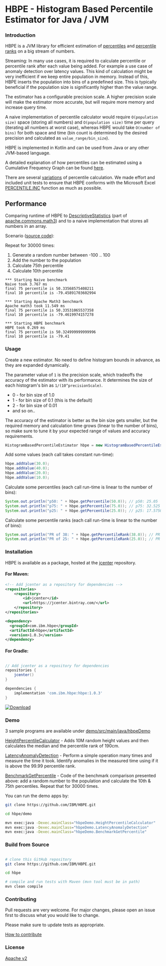 # HBPE - Histogram Based Percentile Estimator for Java / JVM

### Introduction

HBPE is a JVM library for efficient estimation of [percentiles](https://en.wikipedia.org/wiki/Percentile) and [percentile ranks](https://en.wikipedia.org/wiki/Percentile_rank) on a big stream of numbers.

Streaming: In many use cases, it is required to calculate percentile or percentile rank after each value being added. For example a use case of anomaly detection over latency values. This kind of calculation might be very inefficient if we keep entire population in memory. Instead of this, HBPE inserts the population into bins of a predefined size. This is typically beneficial if the population size is significantly higher than the value range.

The estimator has a configurable precision scale. A higher precision scale will make the estimator more accurate, but will require more memory and increase query time.

A naive implementation of percentile calculator would require `O(population size)` space (storing all numbers) and `O(population size)` time per query (iterating all numbers at worst case), whereas HBPE would take `O(number of bins)` for both space and time (bin count is determined by the desired precision and calculated as `value_range/bin_size`). 

HBPE is implemented in Kotlin and can be used from Java or any other JVM-based language.

A detailed explanation of how percentiles can be estimated using a Cumulative Frequency Graph can be found [here](http://courses.washington.edu/psy315/tutorials/Frequency_distribution_tutorial.pdf).

There are several [variations](https://en.wikipedia.org/wiki/Percentile#Second_variant) of percentile calculation. We made effort and included unit tests to ensure that 
HBPE conforms with the Microsoft Excel [PERCENTILE.INC](https://support.office.com/en-us/article/percentile-inc-function-680f9539-45eb-410b-9a5e-c1355e5fe2ed) function as much as possible.

## Performance

Comparing runtime of HBPE to [DescriptiveStatistics](https://commons.apache.org/proper/commons-math/javadocs/api-3.3/org/apache/commons/math3/stat/descriptive/DescriptiveStatistics.html) (part of [apache.commons.math3](http://commons.apache.org/proper/commons-math/)) and to a naive implementation that stores all numbers in an array. 

Scenario ([source code](demo/src/main/java/hbpeDemo/BenchmarkGetPercentile.java)): 

  Repeat for 30000 times:
  1. Generate a random number between -100 .. 100
  1. Add the number to the population
  1. Calculate 75th percentile
  1. Calculate 10th percentile


```
*** Starting Naive benchmark
Naive took 3.767 ms
final 75 percentile is 50.33568575408211
final 10 percentile is -79.45891703602994

*** Starting Apache Math3 benchmark
Apache math3 took 11.549 ms
final 75 percentile is 50.33531065537358
final 10 percentile is -79.4619974157278

*** Starting HBPE benchmark
HBPE took 0.269 ms
final 75 percentile is 50.324999999999996
final 10 percentile is -79.41
```

### Usage

Create a new estimator. No need to define histogram bounds in advance, as they are expanded dynamically. 

The parameter value of `1` is the precision scale, which tradeoffs the accuracy of the estimator with its performance. It determines the size of each histogram's bin as `1/(10^precisionScale)`.

* 0 - for bin size of 1.0 
* 1 - for bin size of 0.1  (this is the default)  
* 2 - for bin size of 0.01
* and so on..

The accuracy of the estimator is better as the bin size gets smaller, but the required memory and calculation time grows (linear to the number of bins), so make sure to tune it by your expected range of values and accuracy requirements.

```java
HistogramBasedPercentileEstimator hbpe = new HistogramBasedPercentileEstimator(1);
```

Add some values (each call takes constant run-time):
```java
hbpe.addValue(30.0);
hbpe.addValue(40.0);
hbpe.addValue(20.0);
hbpe.addValue(10.0);
```

Calculate some percentiles (each call run-time is linear to the number of bins):
```java
System.out.println("p50: " + hbpe.getPercentile(50.0)); // p50: 25.05
System.out.println("p75: " + hbpe.getPercentile(75.0)); // p75: 32.525
System.out.println("p25: " + hbpe.getPercentile(25.0)); // p25: 17.575000000000003
```        

Calculate some percentile ranks (each call run-time is linear to the number of bins):
```java
System.out.println("PR of 38: " + hbpe.getPercentileRank(38.0)); // PR of 38: 75.0
System.out.println("PR of 25: " + hbpe.getPercentileRank(25.0)); // PR of 25: 50.0
```        


### Installation

HBPE is available as a package, hosted at the [jcenter](https://bintray.com/davidohana/hbpe/com.ibm.hbpe) repository.

#### For Maven:

```xml
<!-- Add jcenter as a repository for dependencies --> 
<repositories>
    <repository>
        <id>jcenter</id>
        <url>https://jcenter.bintray.com/</url>
    </repository>
</repositories>

<dependency>
  <groupId>com.ibm.hbpe</groupId>
  <artifactId>hbpe</artifactId>
  <version>1.0.3</version>
</dependency>
```

#### For Gradle:

```groovy

// Add jcenter as a repository for dependencies
repositories {
    jcenter()
}

dependencies {
    implementation 'com.ibm.hbpe:hbpe:1.0.3'
}
```

[ ![Download](https://api.bintray.com/packages/davidohana/hbpe/com.ibm.hbpe/images/download.svg?version=1.0.3) ](https://bintray.com/davidohana/hbpe/com.ibm.hbpe/1.0.3/link)

### Demo

3 sample programs are available under [demo/src/main/java/hbpeDemo](demo/src/main/java/hbpeDemo)

[HeightPercentileCalculator](demo/src/main/java/hbpeDemo/HeightPercentileCalculator.java) - Adds 10M random height values and then calculates the median and the percentile rank of 190cm.

[LatencyAnomalyDetection](demo/src/main/java/hbpeDemo/LatencyAnomalyDetection.java) - Perform a simple operation many times and measure the time it took. Identify anomalies in the measured time using if it is above the 99.99 percentile rank.

[BenchmarkGetPercentile](demo/src/main/java/hbpeDemo/BenchmarkGetPercentile.java) - Code of the benchmark comparison presented above: add a random number to the population and calculate the 10th & 75th percentiles. Repeat that for 30000 times.

You can run the demo apps by:

```bash
git clone https://github.com/IBM/HBPE.git

cd hbpe/demo

mvn exec:java -Dexec.mainClass="hbpeDemo.HeightPercentileCalculator"
mvn exec:java -Dexec.mainClass="hbpeDemo.LatencyAnomalyDetection"
mvn exec:java -Dexec.mainClass="hbpeDemo.BenchmarkGetPercentile"
```

### Build from Source

```bash

# clone this GitHub repository
git clone https://github.com/IBM/HBPE.git

cd hbpe

# compile and run tests with Maven (mvn tool must be in path)
mvn clean compile
```

### Contributing

Pull requests are very welcome. For major changes, please open an issue first to discuss what you would like to change.

Please make sure to update tests as appropriate.

[How to contribute](CONTRIBUTING.md)

### License

[Apache v2](https://www.apache.org/licenses/LICENSE-2.0)

